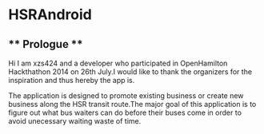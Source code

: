HSRAndroid
==========



** Prologue **
--------------

Hi I am xzs424 and a developer who participated in OpenHamilton Hackthathon 2014 on 26th July.I would like to thank the
organizers for the inspiration and thus hereby the app is.

The application is designed to promote existing business or create new business along the HSR transit route.The major goal
of this application is to figure out what bus waiters can do before their buses come in order to avoid unecessary waiting 
waste of time.


